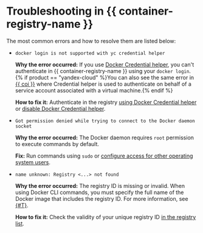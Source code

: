 # Troubleshooting in {{ container-registry-name }}

The most common errors and how to resolve them are listed below:
* `docker login is not supported with yc credential helper`

   **Why the error occurred:** If you use [Docker Credential helper](../operations/authentication.md#cred-helper), you can't authenticate in {{ container-registry-name }} using your `docker login`. {% if product == "yandex-cloud" %}You can also see the same error in [{{ coi }}](../../cos/concepts/index.md) where Credential helper is used to authenticate on behalf of a service account associated with a virtual machine.{% endif %}

   **How to fix it:** Authenticate in the registry [using Docker Credential helper](../operations/authentication.md#cred-helper) or [disable Docker Credential helper](../operations/authentication.md#ch-not-use).
* `Got permission denied while trying to connect to the Docker daemon socket`

   **Why the error occurred:** The Docker daemon requires `root` permission to execute commands by default.

   **Fix:** Run commands using `sudo` or [configure access for other operating system users](https://docs.docker.com/install/linux/linux-postinstall/#manage-docker-as-a-non-root-user).
* `name unknown: Registry <...> not found`

   **Why the error occurred:** The registry ID is missing or invalid. When using Docker CLI commands, you must specify the full name of the Docker image that includes the registry ID. For more information, see [{#T}](../concepts/repository.md).

   **How to fix it:** Check the validity of your unique registry ID [in the registry list](../operations/registry/registry-list.md).